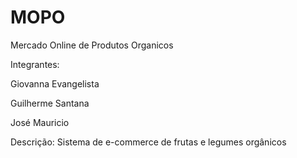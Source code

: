 # MOPO
Mercado Online de Produtos Organicos

Integrantes:

Giovanna Evangelista

Guilherme Santana

José Mauricio

Descrição:
Sistema de e-commerce de frutas e legumes orgânicos
